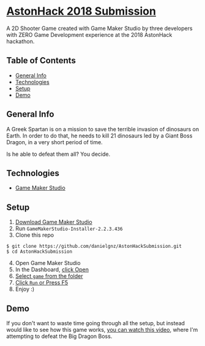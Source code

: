 # [AstonHack 2018 Submission](https://astonhack.co.uk/)

A 2D Shooter Game created with Game Maker Studio by three developers with ZERO Game Development experience at the 2018 AstonHack hackathon.

## Table of Contents

* [General Info](#general-info)
* [Technologies](#technologies)
* [Setup](#setup)
* [Demo](#demo)

## General Info

A Greek Spartan is on a mission to save the terrible invasion of dinosaurs on Earth. 
In order to do that, he needs to kill 21 dinosaurs led by a Giant Boss Dragon, in a very short period of time. 

Is he able to defeat them all? You decide.

## Technologies

* [Game Maker Studio](https://www.yoyogames.com/gamemaker)

## Setup
1. [Download Game Maker Studio](https://www.yoyogames.com/get)
2. Run `GameMakerStudio-Installer-2.2.3.436`
3. Clone this repo

<a/>

```
$ git clone https://github.com/danielgnz/AstonHackSubmission.git
$ cd AstonHackSubmission
```

4. Open Game Maker Studio
5. In the Dashboard, [click Open](https://imgur.com/fWbFDJP)
6. [Select `game` from the folder](https://imgur.com/nfaWp7r)
7. [Click `Run` or Press F5](https://imgur.com/afhZSaY)
8. Enjoy :) 



## Demo
If you don't want to waste time going through all the setup, but instead would like to see how this game works, [you can watch this video](https://youtu.be/bsExoF0av3Q), where I'm attempting to defeat the Big Dragon Boss.

